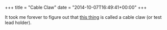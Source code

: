 +++
title = "Cable Claw"
date = "2014-10-07T16:49:41+00:00"
+++

It took me forever to figure out that <a href="https://duckduckgo.com/?q=test+lead+holder">this thing</a> is called a cable claw (or test lead holder).
			
